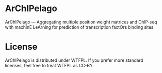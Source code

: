 # ArChIPelago
ArChIPelago — Aggregating multiple position weight matrices and ChIP-seq with machinE LeArning for prediction of transcription factOrs binding sites

# License
ArChIPelago is distributed under WTFPL. If you prefer more standard licenses, feel free to treat WTFPL as CC-BY.
